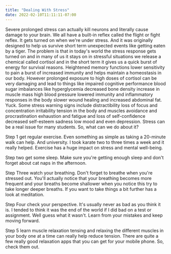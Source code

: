```yaml
---
title: "Dealing With Stress"
date: 2022-02-10T11:11:11-07:00
---
```


Severe prolonged stress can actually kill neurons and literally cause damage to your brain. We all have a built-in reflex called the flight or fight reflex. It gets turned on when we're under stress. And it was originally designed to help us survive short term unexpected events like getting eaten by a tiger. The problem is that in today's world the stress response gets turned on and in many of us it stays on in stressful situations we release a chemical called cortisol and in the short term it gives us a quick burst of energy for survival reasons. Heightened memory functions lower sensitivity to pain a burst of increased immunity and helps maintain a homeostasis in our body. However prolonged exposure to high doses of cortisol can be very damaging and lead to things like impaired cognitive performance blood sugar imbalances like hyperglycemia decreased bone density increase in muscle mass high blood pressure lowered immunity and inflammatory responses in the body slower wound healing and increased abdominal fat. Yuck.
Some stress warning signs include distractibility loss of focus and concentration irritability tension in the body and muscles avoidance and procrastination exhaustion and fatigue and loss of self-confidence decreased self-esteem sadness low mood and even depression. Stress can be a real issue for many students. So, what can we do about it?

Step 1 get regular exercise. Even something as simple as taking a 20-minute walk can help. And university. I took karate two to three times a week and it really helped. Exercise has a huge impact on stress and mental well-being. 

Step two get some sleep. Make sure you're getting enough sleep and don't forget about cat naps in the afternoon. 

Step Three watch your breathing. Don't forget to breathe when you're stressed out. You'll actually notice that your breathing becomes more frequent and your breaths become shallower when you notice this try to take longer deeper breaths. If you want to take things a bit further has a look at meditation.

Step Four check your perspective. It's usually never as bad as you think it is. I tended to think it was the end of the world if I did bad on a test or assignment. Well guess what it wasn't. Learn from your mistakes and keep moving forward.

Step 5 learn muscle relaxation tensing and relaxing the different muscles in your body one at a time can really help reduce tension. There are quite a few really good relaxation apps that you can get for your mobile phone. So, check them out.
